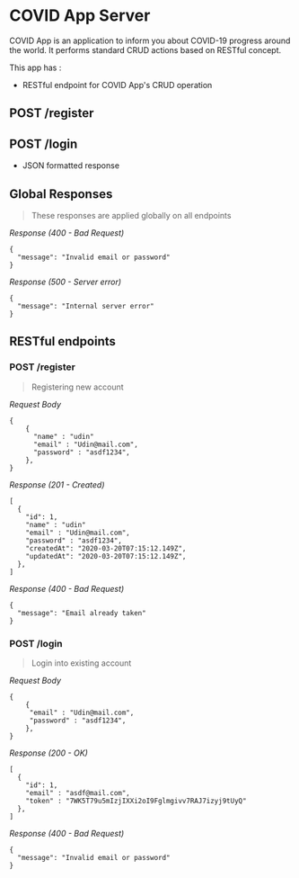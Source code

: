 # COVID App Server
COVID App is an application to inform you about COVID-19 progress around the world. It performs standard CRUD actions based on RESTful concept.

This app has : 
* RESTful endpoint for COVID App's CRUD operation

## POST /register
## POST /login


* JSON formatted response

## Global Responses

> These responses are applied globally on all endpoints

_Response (400 - Bad Request)_
```
{
  "message": "Invalid email or password"
}
```

_Response (500 - Server error)_
```
{
  "message": "Internal server error"
}
```

## RESTful endpoints

### POST /register

> Registering new account

_Request Body_
```
{
    {
      "name" : "udin"  
      "email" : "Udin@mail.com",
      "password" : "asdf1234",
    },
}
```

_Response (201 - Created)_
```
[
  {
    "id": 1,
    "name" : "udin"  
    "email" : "Udin@mail.com",
    "password" : "asdf1234",
    "createdAt": "2020-03-20T07:15:12.149Z",
    "updatedAt": "2020-03-20T07:15:12.149Z",
  },
]
```

_Response (400 - Bad Request)_
```
{
  "message": "Email already taken"
}
```

### POST /login

> Login into existing account

_Request Body_
```
{
    {
     "email" : "Udin@mail.com",
     "password" : "asdf1234",
    },
}
```

_Response (200 - OK)_
```
[
  {
    "id": 1,
    "email" : "asdf@mail.com",
    "token" : "7WK5T79u5mIzjIXXi2oI9Fglmgivv7RAJ7izyj9tUyQ"
  },
]
```

_Response (400 - Bad Request)_
```
{
  "message": "Invalid email or password"
}
```